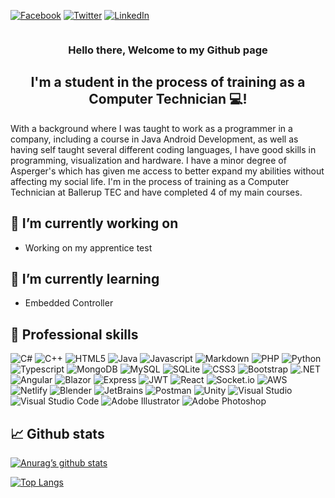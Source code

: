[![Facebook](https://img.shields.io/badge/Facebook-%231877F2.svg?style=for-the-badge&logo=Facebook&logoColor=white)](https://www.facebook.com/dennis.thiesen.1990)
[![Twitter](https://img.shields.io/badge/Twitter-%231DA1F2.svg?style=for-the-badge&logo=Twitter&logoColor=white)](https://twitter.com/Hulle107)
[![LinkedIn](https://img.shields.io/badge/linkedin-%230077B5.svg?style=for-the-badge&logo=linkedin&logoColor=white)](https://www.linkedin.com/in/dennisthiesen)

![]()

<h3 align="center">
  Hello there, Welcome to my Github page
</h3>
<h2 align="center">
  I'm a student in the process of training as a Computer Technician 💻!
</h2>

With a background where I was taught to work as a programmer in a company, including a course in Java Android Development, as well as having self taught several different coding languages, I have good skills in programming, visualization and hardware. I have a minor degree of Asperger's which has given me access to better expand my abilities without affecting my social life. I'm in the process of training as a Computer Technician at Ballerup TEC and have completed 4 of my main courses.

## 🔭 I’m currently working on

 - Working on my apprentice test

## 🌱 I’m currently learning

 - Embedded Controller

## 💼 Professional skills

![C#](https://img.shields.io/badge/C%23-%23239120?style=for-the-badge&logo=c-sharp&logoColor=white)
![C++](https://img.shields.io/badge/C++-%2300599C?style=for-the-badge&logo=c%2B%2B&logoColor=white)
![HTML5](https://img.shields.io/badge/HTML5-%23E34F26?style=for-the-badge&logo=html5&logoColor=white)
![Java](https://img.shields.io/badge/Java-%23ED8B00?style=for-the-badge&logo=java&logoColor=white)
![Javascript](https://img.shields.io/badge/Javascript-%23323330?style=for-the-badge&logo=javascript&logoColor=%23F7DF1E)
![Markdown](https://img.shields.io/badge/Markdown-black?style=for-the-badge&logo=markdown&logoColor=white)
![PHP](https://img.shields.io/badge/PHP-%23777BB4?style=for-the-badge&logo=php&logoColor=white)
![Python](https://img.shields.io/badge/Python-%233670A0?style=for-the-badge&logo=python&logoColor=%23FFDD54)
![Typescript](https://img.shields.io/badge/Typescript-%23007ACC?style=for-the-badge&logo=typescript&logoColor=white)
![MongoDB](https://img.shields.io/badge/MongoDB-%23001E2B?style=for-the-badge&logo=mongodb&logoColor=%2347A248)
![MySQL](https://img.shields.io/badge/MySQL-%234479A1?style=for-the-badge&logo=mysql&logoColor=white)
![SQLite](https://img.shields.io/badge/SQLite-%23003B57?style=for-the-badge&logo=sqlite&logoColor=white)
![CSS3](https://img.shields.io/badge/CSS3-%231572B6?style=for-the-badge&logo=css3&logoColor=white)
![Bootstrap](https://img.shields.io/badge/Bootstrap-%23563D7C?style=for-the-badge&logo=bootstrap&logoColor=white)
![.NET](https://img.shields.io/badge/.NET-%235C2D91?style=for-the-badge&logo=.net&logoColor=white)
![Angular](https://img.shields.io/badge/Angular-%23DD0031?style=for-the-badge&logo=angular&logoColor=white)
![Blazor](https://img.shields.io/badge/Blazor-%235C2D91?style=for-the-badge&logo=blazor&logoColor=white)
![Express](https://img.shields.io/badge/Express-%23404d59?style=for-the-badge&logo=express&logoColor=%2361DAFB)
![JWT](https://img.shields.io/badge/JWT-black?style=for-the-badge&logo=JSON%20web%20tokens&logoColor=white)
![React](https://img.shields.io/badge/React-%2320232A?style=for-the-badge&logo=react&logoColor=%2361DAFB)
![Socket.io](https://img.shields.io/badge/Socket.io-black?style=for-the-badge&logo=socket.io&badgeColor=white)
![AWS](https://img.shields.io/badge/AWS-%23FF9900.svg?style=for-the-badge&logo=amazon-aws&logoColor=white)
![Netlify](https://img.shields.io/badge/Netlify-%23000000.svg?style=for-the-badge&logo=netlify&logoColor=#00C7B7)
![Blender](https://img.shields.io/badge/Blender-%230E548B.svg?style=for-the-badge&logo=blender&logoColor=%23F5792A)
![JetBrains](https://img.shields.io/badge/JetBrains-%2327282c.svg?style=for-the-badge&logo=jetbrains&logoColor=%23000000)
![Postman](https://img.shields.io/badge/Postman-%23FF6C37.svg?style=for-the-badge&logo=postman&logoColor=white)
![Unity](https://img.shields.io/badge/Unity-%23000000.svg?style=for-the-badge&logo=unity&logoColor=white)
![Visual Studio](https://img.shields.io/badge/Visual_Studio-%235C2D91.svg?style=for-the-badge&logo=visualstudio&logoColor=white)
![Visual Studio Code](https://img.shields.io/badge/VS_Code-%23007ACC.svg?style=for-the-badge&logo=visualstudiocode&logoColor=white)
![Adobe Illustrator](https://img.shields.io/badge/Illustrator-%23FF9A00.svg?style=for-the-badge&logo=adobeillustrator&logoColor=white)
![Adobe Photoshop](https://img.shields.io/badge/Photoshop-%2331A8FF.svg?style=for-the-badge&logo=adobephotoshop&logoColor=white)

## 📈 Github stats

[![Anurag’s github stats](https://github-readme-stats.vercel.app/api?username=Hulle107)](https://github.com/Hulle107)

[![Top Langs](https://github-readme-stats.vercel.app/api/top-langs/?username=Hulle107&layout=compact)](https://github.com/Hulle107)

<!--
- 🔭 I’m currently working on ...
- 🌱 I’m currently learning ...
- 👯 I’m looking to collaborate on ...
- 🤔 I’m looking for help with ...
- 💬 Ask me about ...
- 📫 How to reach me: ...
- 😄 Pronouns: ...
- ⚡ Fun fact: ...
-->
